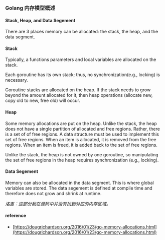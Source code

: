 ### Golang 内存模型概述

#### Stack, Heap, and Data Segement

There are 3 places memory can be allocated: the stack, the heap, and the data segment.

#### Stack

Typically, a functions parameters and local variables are allocated on the stack.

Each goroutine has its own stack; thus, no synchronization\(e.g., locking\) is necessary.

Goroutine stacks are allocated on the heap. If the stack needs to grow beyond the amount allocated for it, then heap operations \(allocate new, copy old to new, free old\) will occur.

#### Heap

Some memory allocations are put on the heap. Unlike the stack, the heap does not have a single partition of allocated and free regions. Rather, there is a set of of free regions. A data structure must be used to implement this set of free regions. When an item is allocated, it is removed from the free regions. When an item is freed, it is added back to the set of free regions.

Unlike the stack, the heap is not owned by one goroutine, so manipulating the set of free regions in the heap requires synchronization \(e.g., locking\).

#### Data Segement

Memory can also be allocated in the data segment. This is where global variables are stored. The data segement is defined at compile time and therefore does not grow and shrink at runtime.

_洺吉：这部分我在源码中并没有找到对应的内存区域。_

#### reference

* [https://dougrichardson.org/2016/01/23/go-memory-allocations.html](https://dougrichardson.org/2016/01/23/go-memory-allocations.html)



